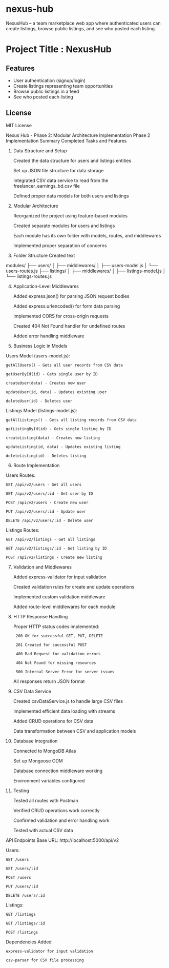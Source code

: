 # nexus-hub
NexusHub – a team marketplace web app where authenticated users can create listings, browse public listings, and see who posted each listing.

# Project Title : NexusHub

## Features
- User authentication (signup/login)
- Create listings representing team opportunities
- Browse public listings in a feed
- See who posted each listing

## License
MIT License

Nexus Hub - Phase 2: Modular Architecture Implementation
Phase 2 Implementation Summary
Completed Tasks and Features
1. Data Structure and Setup

    Created the data structure for users and listings entities

    Set up JSON file structure for data storage

    Integrated CSV data service to read from the freelancer_earnings_bd.csv file

    Defined proper data models for both users and listings

2. Modular Architecture

    Reorganized the project using feature-based modules

    Created separate modules for users and listings

    Each module has its own folder with models, routes, and middlewares

    Implemented proper separation of concerns

3. Folder Structure Created
text

modules/
├── users/
│   ├── middlewares/
│   ├── users-model.js
│   └── users-routes.js
├── listings/
│   ├── middlewares/
│   ├── listings-model.js
│   └── listings-routes.js

4. Application-Level Middlewares

    Added express.json() for parsing JSON request bodies

    Added express.urlencoded() for form data parsing

    Implemented CORS for cross-origin requests

    Created 404 Not Found handler for undefined routes

    Added error handling middleware

5. Business Logic in Models

Users Model (users-model.js):

    getAllUsers() - Gets all user records from CSV data

    getUserById(id) - Gets single user by ID

    createUser(data) - Creates new user

    updateUser(id, data) - Updates existing user

    deleteUser(id) - Deletes user

Listings Model (listings-model.js):

    getAllListings() - Gets all listing records from CSV data

    getListingById(id) - Gets single listing by ID

    createListing(data) - Creates new listing

    updateListing(id, data) - Updates existing listing

    deleteListing(id) - Deletes listing

6. Route Implementation

Users Routes:

    GET /api/v2/users - Get all users

    GET /api/v2/users/:id - Get user by ID

    POST /api/v2/users - Create new user

    PUT /api/v2/users/:id - Update user

    DELETE /api/v2/users/:id - Delete user

Listings Routes:

    GET /api/v2/listings - Get all listings

    GET /api/v2/listings/:id - Get listing by ID

    POST /api/v2/listings - Create new listing

7. Validation and Middlewares

    Added express-validator for input validation

    Created validation rules for create and update operations

    Implemented custom validation middleware

    Added route-level middlewares for each module

8. HTTP Response Handling

    Proper HTTP status codes implemented:

        200 OK for successful GET, PUT, DELETE

        201 Created for successful POST

        400 Bad Request for validation errors

        404 Not Found for missing resources

        500 Internal Server Error for server issues

    All responses return JSON format

9. CSV Data Service

    Created csvDataService.js to handle large CSV files

    Implemented efficient data loading with streams

    Added CRUD operations for CSV data

    Data transformation between CSV and application models

10. Database Integration

    Connected to MongoDB Atlas

    Set up Mongoose ODM

    Database connection middleware working

    Environment variables configured

11. Testing

    Tested all routes with Postman

    Verified CRUD operations work correctly

    Confirmed validation and error handling work

    Tested with actual CSV data

API Endpoints
Base URL: http://localhost:5000/api/v2

Users:

    GET /users

    GET /users/:id

    POST /users

    PUT /users/:id

    DELETE /users/:id

Listings:

    GET /listings

    GET /listings/:id

    POST /listings

Dependencies Added

    express-validator for input validation

    csv-parser for CSV file processing